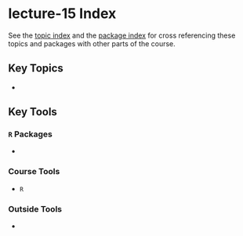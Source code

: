 # lecture-15 Index
See the [topic index](https://slu-soc5050.github.io/topic-index/) and the [package index](https://slu-soc5050.github.io/package-index/) for cross referencing these topics and packages with other parts of the course.

## Key Topics

*

## Key Tools
### `R` Packages

*

### Course Tools

* `R`

### Outside Tools

*
